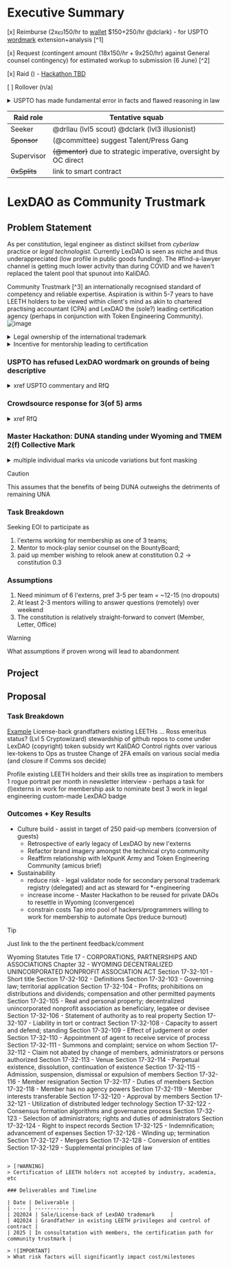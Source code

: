 # Executive Summary
<!-- as per gitbook [page](https://gitbook.lexdao.net/untitled/grants-committee-charter/grant-proposals) -->

<!-- these are not necessarily exclusive -->
[x] Reimburse (2x💵150/hr to [wallet](https://etherscan.io/address/0x590D24003D5Ec516502db08E01421ba56a5cd611 
) $150+250/hr @dclark) - for USPTO [wordmark](https://discord.com/channels/682960432272506907/1223273416690237551) extension+analysis [^1]

[x] Request (contingent amount (18x$150/hr + 9x$250/hr) against General counsel contingency) for estimated workup to submission (6 June) [^2]

[x] Raid () - [Hackathon TBD](https://github.com/drllau/hackathon-)
<!-- for non-raids you can ignore the details and just have summary lines -->

[ ] Rollover (n/a)

<details>
<summary>USPTO has made fundamental error in facts and flawed reasoning in law</summary>

![image](https://github.com/lexDAO/LexDAO-Official-Policies/assets/14944510/08edc08e-0d21-4378-9567-17ac7a5ca93a)


The target audience is decision makers on RetroPGF whilst beneficiaries are the public at large. Hence their search domain ignored the cryptopunk subculture where LexDAO has symbolic, suggestive, and functional traits.
![image](https://github.com/lexDAO/DAO-Proposals/assets/14944510/05bb959d-b1ec-41df-a364-4a85659cbf9b)

</details>

| Raid role | Tentative squab |
|-----------|-----------------|
| Seeker    | @drllau (lvl5 scout) @dclark (lvl3 illusionist) |
| ~~Sponsor~~ | (@committee)  suggest Talent/Press Gang|
| Supervisor | ~~(@mentor)~~ due to strategic imperative, oversight by OC direct|
| ~~0xSplits~~ | link to smart contract |
<!-- remove the ~~ if any of the options apply, supervisor for (l)externs -->

# LexDAO as Community Trustmark

## Problem Statement

As per constitution, legal engineer as distinct skillset from _cyberlaw_ practice or _legal technologist_. Currently LexDAO is seen as niche and thus underappreciated (low profile in public goods funding). The #find-a-lawyer channel is getting much lower activity than during COVID and we haven't replaced the talent pool that spunout into KaliDAO.

Community Trustmark [^3] an internationally recognised standard of competency and reliable expertise. Aspiration is within 5-7 years to have LEETH holders to be viewed within client's mind as akin to chartered practising accountant (CPA) and LexDAO the (sole?) leading certification agency (perhaps in conjunction with Token Engineering Community).
![image](https://github.com/lexDAO/DAO-Proposals/assets/14944510/be835e2c-7f58-4706-beb3-6c6f19c5e71e)

<details>
<summary>Legal ownership of the international trademark</summary>
1. USPTO registered trademark

2. WIPO Madrid submission under LexDAO LLC

3. Sale/license-back DAO LLC ↔ (Wyoming) LexDAO
</details>

<details>
<summary>Incentive for mentorship leading to certification</summary><br>
Law firms have summer internship and courts clerkship. As a **practice**, we should expose members to web3 processes via the mentor-apprenticeship model and peer recognition of skills. As we can't offer salary nor significance (in administrating justice), we default to satisfaction in being on peripheral of emerging institutions (Ethereum Cat Herder standards formation) or exposure to thought leadership (Ross Ricardian contracts). We also need to point out the demand for H-shaped skills by cultivating a talent pipeline (which law firms can outsource tasks) or a safe haven for transitional members to build up solo-practices (rogue gallery) with priority referral in #find-a-lawyer channel. 
</details>

### USPTO has refused LexDAO wordmark on grounds of being descriptive

<details>
<summary>xref USPTO commentary and RfQ</summary><br>
- timeline is tight (6 Jun hard as extension already granted)
	
- need sale/licenseback from Ross,
- 
- ratification from LEETH holders (75% supramajority)
</details>

### Crowdsource response for 3(of 5) arms 
<details>
<summary>xref RfQ</summary><br>
- easier to forcefeed legal philosophy to mid-age developers than teach coding;
	
- arms race in AI acquisition will strand laggard law firms
- 
- seek sponsorship from existing law firms with Legal Engineering practice
</details>

### Master Hackathon: DUNA standing under Wyoming and TMEM 2(f) Collective Mark

<details>
<summary>multiple individual marks via unicode variations but font masking</summary>
<br>

LexDAO (without fancy emoji) as a umbrella IP for arbitrary pods.
Members obtaining LEETH-a| (1st gen bar-rogue, 2nd gen neo-class)

- current good practice is a Panama combined foundation + company
- functionally equivalent to DUNA + offshore "Office" (rep/proj Office)
- Corporate Transparency Act does not apply to DUNA - run subsequent HOW2 reflag hackathons
- opportunity to host conversation wrt grandfathering in LEETH and new skill-tree
</details>

> [!CAUTION]
> This assumes that the benefits of being DUNA outweighs the detriments of remaining UNA


### Task Breakdown
Seeking EOI to participate as

1. l'externs working for membership as one of 3 teams;
2. Mentor to mock-play senior counsel on the BountyBoard;
3. paid up member wishing to relook anew at constitution 0.2 -> constitution 0.3 

### Assumptions

1. Need minimum of 6 l'externs, pref 3-5 per team = ~12-15 (no dropouts)
2. At least 2-3 mentors willing to answer questions (remotely) over weekend
3. The constitution is relatively straight-forward to convert (Member, Letter, Office)

> [!WARNING]
> What assumptions if proven wrong will lead to abandonment

## Project
## Proposal

### Task Breakdown
<!-- Graphic form is easier to grok, details in github project-->
[Example](https://docs.github.com/en/get-started/writing-on-github/working-with-advanced-formatting/creating-diagrams)
	License-back grandfathers existing LEETHs ... Ross emeritus status? (Lvl 5 Cryptowizard) 
	stewardship of github repos to come under LexDAO (copyright)
	token subsidy wrt KaliDAO
	Control rights over various lex-tokens to Ops as trustee 
	Change of 2FA emails on various social media (and closure if Comms sos decide)

Profile existing LEETH holders and their skills tree as inspiration to members
	1 rogue portrait per month in newsletter
	interview - perhaps a task for (l)externs in work for membership
	ask to nominate best 3 work in legal engineering
	custom-made LexDAO badge

### Outcomes + Key Results 

+ Culture build - assist in target of 250 paid-up members (conversion of guests)
  + Retrospective of early legacy of LexDAO by new l'externs
  + Refactor brand imagery amongst the technical cryto community
  + Reaffirm relationship with leXpunK Army and Token Engineering Community (amicus brief)
+ Sustainability
  + reduce risk - legal validator node for secondary personal trademark registry (delegated) and act as steward for *-engineering 
  + increase income - Master Hackathon to be reused for private DAOs to resettle in Wyoming (convergence)
  + constrain costs Tap into pool of hackers/programmers willing to work for membership to automate Ops (reduce burnout)

> [!TIP]
> Just link to the the pertinent feedback/comment

Wyoming Statutes
Title 17 - CORPORATIONS, PARTNERSHIPS AND ASSOCIATIONS
Chapter 32 - WYOMING DECENTRALIZED UNINCORPORATED NONPROFIT ASSOCIATION ACT
Section 17-32-101 - Short title
Section 17-32-102 - Definitions
Section 17-32-103 - Governing law; territorial application
Section 17-32-104 - Profits; prohibitions on distributions and dividends; compensation and other permitted payments
Section 17-32-105 - Real and personal property; decentralized unincorporated nonprofit association as beneficiary, legatee or devisee
Section 17-32-106 - Statement of authority as to real property
Section 17-32-107 - Liability in tort or contract
Section 17-32-108 - Capacity to assert and defend; standing
Section 17-32-109 - Effect of judgement or order
Section 17-32-110 - Appointment of agent to receive service of process
Section 17-32-111 - Summons and complaint; service on whom
Section 17-32-112 - Claim not abated by change of members, administrators or persons authorized
Section 17-32-113 - Venue
Section 17-32-114 - Perpetual existence, dissolution, continuation of existence
Section 17-32-115 - Admission, suspension, dismissal or expulsion of members
Section 17-32-116 - Member resignation
Section 17-32-117 - Duties of members
Section 17-32-118 - Member has no agency powers
Section 17-32-119 - Member interests transferable
Section 17-32-120 - Approval by members
Section 17-32-121 - Utilization of distributed ledger technology
Section 17-32-122 - Consensus formation algorithms and governance process
Section 17-32-123 - Selection of administrators; rights and duties of administrators
Section 17-32-124 - Right to inspect records
Section 17-32-125 - Indemnification; advancement of expenses
Section 17-32-126 - Winding up; termination
Section 17-32-127 - Mergers
Section 17-32-128 - Conversion of entities
Section 17-32-129 - Supplemental principles of law
```

> [!WARNING]
> Certification of LEETH holders not accepted by industry, academia, etc

### Deliverables and Timeline

| Date | Deliverable |
| ---- | ----------- |
| 2Q2024 | Sale/License-back of LexDAO trademark     |
| 4Q2024 | Grandfather in existing LEETH privileges and control of contract |
| 2025 | In consultatation with members, the certification path for community trustmark |

> ![IMPORTANT]
> What risk factors will significantly impact cost/milestones
```
